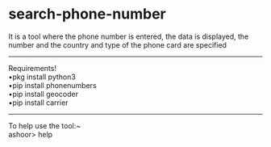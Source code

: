 # search-phone-number
It is a tool where the phone number is entered, the data is displayed, the number and the country and type of the phone card are specified
_______________________________________
Requirements!                          
 •pkg install python3                   
 •pip install phonenumbers            
 •pip install geocoder               
 •pip install carrier                 
_______________________________________
To help use the tool:~                   
  ashoor> help                         
